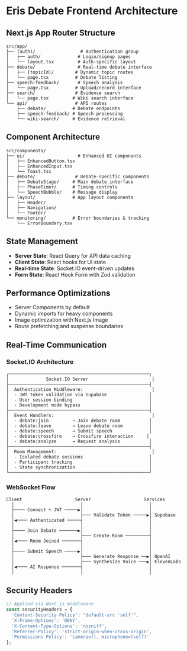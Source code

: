 # Eris Debate Frontend Architecture

## Next.js App Router Structure

```
src/app/
├── (auth)/                 # Authentication group
│   ├── auth/              # Login/signup pages
│   └── layout.tsx         # Auth-specific layout
├── debate/                # Real-time debate interface
│   ├── [topicId]/        # Dynamic topic routes
│   └── page.tsx          # Debate listing
├── speech-feedback/       # Speech analysis
│   └── page.tsx          # Upload/record interface
├── search/               # Evidence search
│   └── page.tsx         # Wiki search interface
└── api/                  # API routes
    ├── debate/          # Debate endpoints
    ├── speech-feedback/ # Speech processing
    └── wiki-search/     # Evidence retrieval
```

## Component Architecture

```
src/components/
├── ui/                    # Enhanced UI components
│   ├── EnhancedButton.tsx
│   ├── EnhancedInput.tsx
│   └── Toast.tsx
├── debate/               # Debate-specific components
│   ├── DebateStage/     # Main debate interface
│   ├── PhaseTimer/      # Timing controls
│   └── SpeechBubble/    # Message display
├── layout/              # App layout components
│   ├── Header/
│   ├── Navigation/
│   └── Footer/
└── monitoring/          # Error boundaries & tracking
    └── ErrorBoundary.tsx
```

## State Management

- **Server State**: React Query for API data caching
- **Client State**: React hooks for UI state
- **Real-time State**: Socket.IO event-driven updates
- **Form State**: React Hook Form with Zod validation

## Performance Optimizations

- Server Components by default
- Dynamic imports for heavy components
- Image optimization with Next.js Image
- Route prefetching and suspense boundaries

## Real-Time Communication

### Socket.IO Architecture

```
┌─────────────────────────────────────────────────────┐
│              Socket.IO Server                        │
├─────────────────────────────────────────────────────┤
│  Authentication Middleware:                          │
│  - JWT token validation via Supabase                │
│  - User session binding                             │
│  - Development mode bypass                          │
├─────────────────────────────────────────────────────┤
│  Event Handlers:                                     │
│  - debate:join         → Join debate room           │
│  - debate:leave        → Leave debate room          │
│  - debate:speech       → Submit speech              │
│  - debate:crossfire    → Crossfire interaction     │
│  - debate:analyze      → Request analysis           │
├─────────────────────────────────────────────────────┤
│  Room Management:                                    │
│  - Isolated debate sessions                         │
│  - Participant tracking                             │
│  - State synchronization                            │
└─────────────────────────────────────────────────────┘
```

### WebSocket Flow

```
Client                    Server                    Services
  │                         │                         │
  ├──── Connect + JWT ─────▶│                         │
  │                         ├─── Validate Token ─────▶│ Supabase
  │◀──── Authenticated ─────┤                         │
  │                         │                         │
  ├──── Join Debate ───────▶│                         │
  │                         ├─── Create Room ─────────┤
  │◀──── Room Joined ───────┤                         │
  │                         │                         │
  ├──── Submit Speech ─────▶│                         │
  │                         ├─── Generate Response ──▶│ OpenAI
  │                         ├─── Synthesize Voice ───▶│ ElevenLabs
  │◀──── AI Response ───────┤                         │
  │                         │                         │
```

## Security Headers

```typescript
// Applied via Next.js middleware
const securityHeaders = {
  'Content-Security-Policy': "default-src 'self'",
  'X-Frame-Options': 'DENY',
  'X-Content-Type-Options': 'nosniff',
  'Referrer-Policy': 'strict-origin-when-cross-origin',
  'Permissions-Policy': 'camera=(), microphone=(self)'
};
```